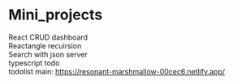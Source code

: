 # Mini_projects
React CRUD dashboard
<br>
Reactangle recuirsion
<br>
Search with json server
<br>
typescript todo
<br>
todolist main: https://resonant-marshmallow-00cec6.netlify.app/
